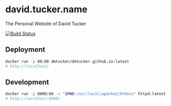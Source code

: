 # david.tucker.name

The Personal Website of David Tucker

[![Build Status](https://img.shields.io/travis/dmtucker/dmtucker.github.io.svg)](https://travis-ci.org/dmtucker/dmtucker.github.io)

## Deployment

``` sh
docker run -p 80:80 dmtucker/dmtucker.github.io:latest
# http://localhost/
```

## Development

``` sh
docker run -p 8008:80 -v "$PWD:/usr/local/apache2/htdocs" httpd:latest
# http://localhost:8008/
```
